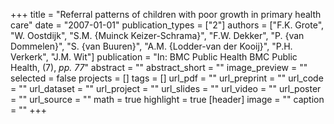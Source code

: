 +++
title = "Referral patterns of children with poor growth in primary health care"
date = "2007-01-01"
publication_types = ["2"]
authors = ["F.K. Grote", "W. Oostdijk", "S.M. {Muinck Keizer-Schrama}", "F.W. Dekker", "P. {van Dommelen}", "S. {van Buuren}", "A.M. {Lodder-van der Kooij}", "P.H. Verkerk", "J.M. Wit"]
publication = "In: BMC Public Health BMC Public Health, (7), _pp. 77_"
abstract = ""
abstract_short = ""
image_preview = ""
selected = false
projects = []
tags = []
url_pdf = ""
url_preprint = ""
url_code = ""
url_dataset = ""
url_project = ""
url_slides = ""
url_video = ""
url_poster = ""
url_source = ""
math = true
highlight = true
[header]
image = ""
caption = ""
+++
